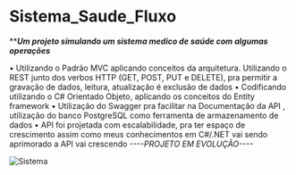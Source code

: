 # Sistema_Saude_Fluxo
 *****Um projeto simulando um sistema medico de saúde com algumas operações*** 

•	Utilizando o Padrão MVC aplicando conceitos da arquitetura. Utilizando o REST junto dos verbos HTTP (GET, POST, PUT e DELETE), pra permitir a gravação de dados, leitura, atualização é exclusão de dados 
•	Codificando utilizando o C# Orientado Objeto, aplicando os conceitos do Entity framework
•	Utilização do Swagger pra facilitar na Documentação da API , utilização do banco PostgreSQL como ferramenta de armazenamento de dados
•	API foi projetada com escalabilidade, pra ter espaço de crescimento assim como meus conhecimentos em C#/.NET vai sendo aprimorado a API vai crescendo 
                            *----PROJETO EM EVOLUÇÃO----*

  
![Sistema](https://github.com/PauloJuniorpj/Sistema_Saude_Fluxo/assets/85879706/8d6efca8-6d3e-4e17-9b86-d94d17e85455)

